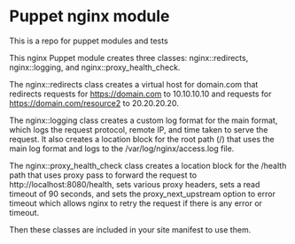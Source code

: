 # Puppet nginx module
This is a repo for puppet modules and tests

This nginx Puppet module creates three classes: nginx::redirects, nginx::logging, and nginx::proxy_health_check.

The nginx::redirects class creates a virtual host for domain.com that redirects requests for https://domain.com to 10.10.10.10 and requests for https://domain.com/resource2 to 20.20.20.20.

The nginx::logging class creates a custom log format for the main format, which logs the request protocol, remote IP, and time taken to serve the request. It also creates a location block for the root path (/) that uses the main log format and logs to the /var/log/nginx/access.log file.

The nginx::proxy_health_check class creates a location block for the /health path that uses proxy pass to forward the request to http://localhost:8080/health, sets various proxy headers, sets a read timeout of 90 seconds, and sets the proxy_next_upstream option to error timeout which allows nginx to retry the request if there is any error or timeout.

Then these classes are included in your site manifest to use them.

